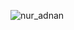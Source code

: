 ![nur_adnan](https://github.com/Nur-Adnan/Modern-Slider-Using-Css/assets/56475820/b9e58bfe-367c-40d1-9793-3035234a5d77)
